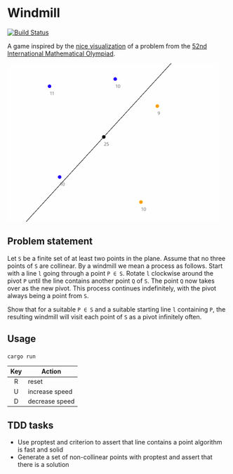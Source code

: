 # Windmill

[![Build Status](https://travis-ci.org/dlalic/windmill.svg?branch=master)](https://travis-ci.org/dlalic/windmill)

A game inspired by the [nice visualization](https://www.youtube.com/watch?v=M64HUIJFTZM) of a problem from the [52nd International
Mathematical Olympiad](https://www.imo-official.org/problems/IMO2011SL.pdf).

![](assets/windmill.gif)

## Problem statement

Let `S` be a finite set of at least two points in the plane. Assume that no three points of `S` are
collinear. By a windmill we mean a process as follows. Start with a line `l` going through a
point `P ∈ S`. Rotate `l` clockwise around the pivot `P` until the line contains another point `Q`
of `S`. The point `Q` now takes over as the new pivot. This process continues indefinitely, with
the pivot always being a point from `S`.

Show that for a suitable `P ∈ S` and a suitable starting line `l` containing `P`, the resulting
windmill will visit each point of `S` as a pivot infinitely often.

## Usage

`cargo run`


| Key | Action |
| :---: | --- |
| R | reset |
| U | increase speed |
| D | decrease speed |

## TDD tasks

- Use proptest and criterion to assert that line contains a point algorithm is fast and solid
- Generate a set of non-collinear points with proptest and assert that there is a solution
